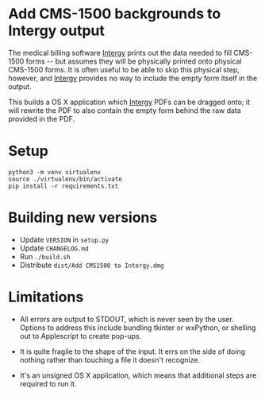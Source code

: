 # Add CMS-1500 backgrounds to Intergy output

The medical billing software [Intergy] prints out the data needed to
fill CMS-1500 forms -- but assumes they will be physically printed
onto physical CMS-1500 forms.  It is often useful to be able to skip
this physical step, however, and [Intergy] provides no way to include
the empty form itself in the output.

This builds a OS X application which [Intergy] PDFs can be dragged onto;
it will rewrite the PDF to also contain the empty form behind the raw data
provided in the PDF.


# Setup

```
python3 -m venv virtualenv
source ./virtualenv/bin/activate
pip install -r requirements.txt
```

# Building new versions

- Update `VERSION` in `setup.py`
- Update `CHANGELOG.md`
- Run `./build.sh`
- Distribute `dist/Add CMS1500 to Intergy.dmg`


# Limitations

 - All errors are output to STDOUT, which is never seen by the user.
   Options to address this include bundling tkinter or wxPython, or
   shelling out to Applescript to create pop-ups.

 - It is quite fragile to the shape of the input.  It errs on the side
   of doing nothing rather than touching a file it doesn't recognize.

 - It's an unsigned OS X application, which means that additional
   steps are required to run it.


[Intergy]: https://www.greenwayhealth.com/intergy
